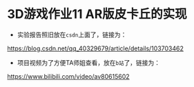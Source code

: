 # 3D游戏作业11 AR版皮卡丘的实现


* 实验报告照旧放在`csdn`上面了，链接为：

<https://blog.csdn.net/qq_40329679/article/details/103703462>

* 项目视频为了方便TA师姐查看，放在`b站`了，链接为：

<https://www.bilibili.com/video/av80615602>

